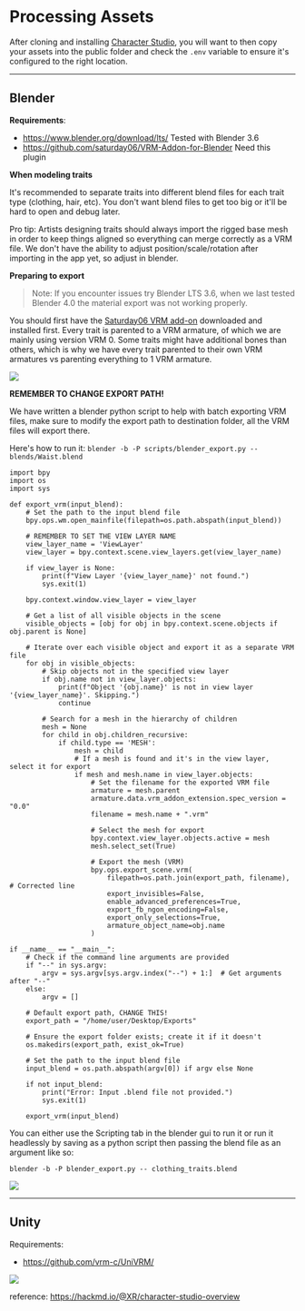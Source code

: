 # Processing Assets

After cloning and installing [Character Studio](https://github.com/m3-org/CharacterStudio), you will want to then copy your assets into the public folder and check the `.env` variable to ensure it's configured to the right location.


---

## Blender

**Requirements**:
- https://www.blender.org/download/lts/ Tested with Blender 3.6
- https://github.com/saturday06/VRM-Addon-for-Blender Need this plugin

**When modeling traits**

It's recommended to separate traits into different blend files for each trait type (clothing, hair, etc). You don't want blend files to get too big or it'll be hard to open and debug later.

Pro tip: Artists designing traits should always import the rigged base mesh in order to keep things aligned so everything can merge correctly as a VRM file. We don't have the ability to adjust position/scale/rotation after importing in the app yet, so adjust in blender.

**Preparing to export**

> Note: If you encounter issues try Blender LTS 3.6, when we last tested Blender 4.0 the material export was not working properly.

You should first have the [Saturday06 VRM add-on](https://github.com/saturday06/VRM-Addon-for-Blender) downloaded and installed first. Every trait is parented to a VRM armature, of which we are mainly using version VRM 0. Some traits might have additional bones than others, which is why we have every trait parented to their own VRM armatures vs parenting everything to 1 VRM armature.

![](https://hackmd.io/_uploads/SJebjntDeT.jpg)

**REMEMBER TO CHANGE EXPORT PATH!**

We have written a blender python script to help with batch exporting VRM files, make sure to modify the export path to destination folder, all the VRM files will export there.

Here's how to run it: `blender -b -P scripts/blender_export.py -- blends/Waist.blend`

```python!
import bpy
import os
import sys

def export_vrm(input_blend):
    # Set the path to the input blend file
    bpy.ops.wm.open_mainfile(filepath=os.path.abspath(input_blend))

    # REMEMBER TO SET THE VIEW LAYER NAME
    view_layer_name = 'ViewLayer'
    view_layer = bpy.context.scene.view_layers.get(view_layer_name)

    if view_layer is None:
        print(f"View Layer '{view_layer_name}' not found.")
        sys.exit(1)

    bpy.context.window.view_layer = view_layer

    # Get a list of all visible objects in the scene
    visible_objects = [obj for obj in bpy.context.scene.objects if obj.parent is None]

    # Iterate over each visible object and export it as a separate VRM file
    for obj in visible_objects:
        # Skip objects not in the specified view layer
        if obj.name not in view_layer.objects:
            print(f"Object '{obj.name}' is not in view layer '{view_layer_name}'. Skipping.")
            continue

        # Search for a mesh in the hierarchy of children
        mesh = None
        for child in obj.children_recursive:
            if child.type == 'MESH':
                mesh = child
                # If a mesh is found and it's in the view layer, select it for export
                if mesh and mesh.name in view_layer.objects:
                    # Set the filename for the exported VRM file
                    armature = mesh.parent
                    armature.data.vrm_addon_extension.spec_version = "0.0"
                    filename = mesh.name + ".vrm"

                    # Select the mesh for export
                    bpy.context.view_layer.objects.active = mesh
                    mesh.select_set(True)

                    # Export the mesh (VRM)
                    bpy.ops.export_scene.vrm(
                        filepath=os.path.join(export_path, filename),  # Corrected line
                        export_invisibles=False,
                        enable_advanced_preferences=True,
                        export_fb_ngon_encoding=False,
                        export_only_selections=True,
                        armature_object_name=obj.name
                    )

if __name__ == "__main__":
    # Check if the command line arguments are provided
    if "--" in sys.argv:
        argv = sys.argv[sys.argv.index("--") + 1:]  # Get arguments after "--"
    else:
        argv = []

    # Default export path, CHANGE THIS!
    export_path = "/home/user/Desktop/Exports"

    # Ensure the export folder exists; create it if it doesn't
    os.makedirs(export_path, exist_ok=True)

    # Set the path to the input blend file
    input_blend = os.path.abspath(argv[0]) if argv else None

    if not input_blend:
        print("Error: Input .blend file not provided.")
        sys.exit(1)

    export_vrm(input_blend)
```

You can either use the Scripting tab in the blender gui to run it or run it headlessly by saving as a python script then passing the blend file as an argument like so:

`blender -b -P blender_export.py -- clothing_traits.blend`


![](https://hackmd.io/_uploads/Bke-i2YPeT.jpg)


---

## Unity

Requirements:
- https://github.com/vrm-c/UniVRM/

![](https://hackmd.io/_uploads/HkeZs2Kvla.jpg)



reference: https://hackmd.io/@XR/character-studio-overview